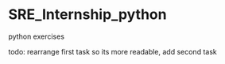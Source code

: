 # SRE_Internship_python
python exercises

todo: rearrange first task so its more readable, add second task 
